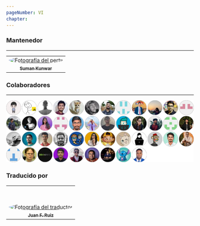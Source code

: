 ```yaml
---
pageNumber: VI
chapter: 
---
```


### Mantenedor

---
<!-- markdownlint-disable MD033 -->
<table>
  <tr>
    <td align="center">
      <a href="https://github.com/sumn2u">
        <img src="https://avatars.githubusercontent.com/u/6531541?v=4" alt="Fotografía del perfil" style="border-radius: 50%; width: 100px; height: 100px;" />
        <br/>
        <sub><b>Suman Kunwar</b></sub>
      </a>
    </td>
  </tr>
</table>

### Colaboradores

---
![Colaboradores](../.gitbook/assets/contributors.png)


### Traducido por
<table>
  <tr>
    <td align="center" style=" border: none; padding-top:3rem;">
      <a href="https://github.com/hamfree">
        <img src="https://avatars.githubusercontent.com/u/14092953?v=4" alt="Fotografía del traductor" style="border-radius: 50%; width: 100px; height: 100px;" />
        <br/>
        <sub><b>Juan F. Ruiz</b></sub>
      </a>
    </td>
  </tr>
</table>